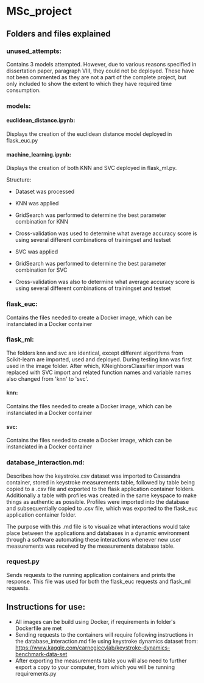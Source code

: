 # MSc_project

## Folders and files explained

### unused_attempts:
Contains 3 models attempted. However, due to various reasons specified in dissertation paper, paragraph VIII, they could not be deployed. These have not been commented as they are not a part of the complete project, but only included to show the extent to which they have required time consumption.

### models:
#### euclidean_distance.ipynb:
Displays the creation of the euclidean distance model deployed in flask_euc.py

#### machine_learning.ipynb:
Displays the creation of both KNN and SVC deployed in flask_ml.py.

Structure:
- Dataset was processed

- KNN was applied
- GridSearch was performed to determine the best parameter combination for KNN
- Cross-validation was used to determine what average accuracy score is using several different combinations of trainingset and testset

- SVC was applied
- GridSearch was performed to determine the best parameter combination for SVC
- Cross-validation was also to determine what average accuracy score is using several different combinations of trainingset and testset

### flask_euc:
Contains the files needed to create a Docker image, which can be instanciated in a Docker container

### flask_ml:
The folders knn and svc are identical, except different algorithms from Scikit-learn are imported, used and deployed. During testing knn was first used in the image folder. After which, KNeighborsClassifier import was replaced with SVC import and related function names and variable names also changed from 'knn' to 'svc'.

#### knn:
Contains the files needed to create a Docker image, which can be instanciated in a Docker container

#### svc:
Contains the files needed to create a Docker image, which can be instanciated in a Docker container

### database_interaction.md:
Describes how the keystroke.csv dataset was imported to Cassandra container, stored in keystroke measurements table, followed by table being copied to a .csv file and exported to the flask application container folders. Additionally a table with profiles was created in the same keyspace to make things as authentic as possible. Profiles were imported into the database and subsequentially copied to .csv file, which was exported to the flask_euc application container folder.

The purpose with this .md file is to visualize what interactions would take place between the applications and databases in a dynamic environment through a software automating these interactions whenever new user measurements was received by the measurements database table.

### request.py
Sends requests to the running application containers and prints the response. This file was used for both the flask_euc requests and flask_ml requests.

## Instructions for use:
- All images can be build using Docker, if requirements in folder's Dockerfile are met
- Sending requests to the containers will require following instructions in the database_interaction.md file using keystroke dynamics dataset from: https://www.kaggle.com/carnegiecylab/keystroke-dynamics-benchmark-data-set
- After exporting the measurements table you will also need to further export a copy to your computer, from which you will be running requirements.py
